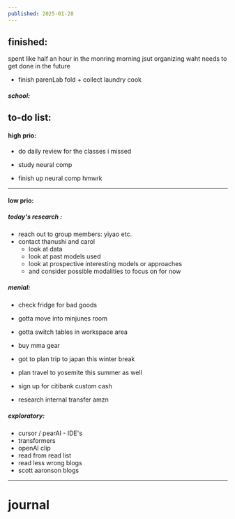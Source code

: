```yaml
---
published: 2025-01-28
---
```

## finished:

spent like half an hour in the monring morning jsut organizing waht needs to get done in the future

- finish parenLab
fold + collect laundry
cook 
##### school:
## to-do list:

#### high prio:

- do daily review for the classes i missed

- study neural comp 
- finish up neural comp hmwrk


----

#### low prio:
##### today's research :
- reach out to group members: yiyao etc.
- contact thanushi and carol
	- look at data
	- look at past models used
	- look at prospective interesting models or approaches
	- and consider possible modalities to focus on for now

##### menial:
- check fridge for bad goods

- gotta move into minjunes room
- gotta switch tables in workspace area

- buy mma gear

- got to plan trip to japan this winter break 
- plan travel to yosemite this summer as well

- sign up for citibank custom cash
- research internal transfer amzn
##### exploratory:
- cursor / pearAI - IDE's
- transformers  
- openAI clip
- read from read list 
- read less wrong blogs
- scott aaronson blogs


---
# journal

